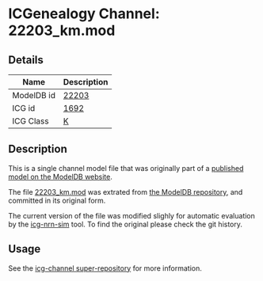 # ICGenealogy Channel: 22203\_km.mod

## Details

Name | Description
---- | -----------
ModelDB id | [22203](http://senselab.med.yale.edu/ModelDB/ShowModel.cshtml?model=22203)
ICG id | [1692](http://icg.neurotheory.ox.ac.uk/channels/1/1692)
ICG Class | [K](http://icg.neurotheory.ox.ac.uk/channels/1)

## Description

This is a single channel model file that was originally part of a [published model on the ModelDB website](http://senselab.med.yale.edu/ModelDB/ShowModel.cshtml?model=22203).


The file [22203\_km.mod](22203_km.mod) was extrated from [the ModelDB repository](http://senselab.med.yale.edu/ModelDB/ShowModel.cshtml?model=22203), and committed in its original form.

The current version of the file was modified slighly for automatic evaluation by the [icg-nrn-sim](https://github.com/icgenealogy/icg-nrn-sim) tool. To find the original please check the git history.


## Usage

See the [icg-channel super-repository](https://github.com/icgenealogy/icg-channels) for more information.